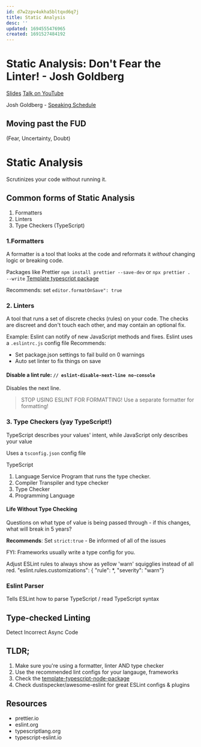 ```yaml
---
id: d7w2zpv4ukha5bltqxd6q7j
title: Static Analysis
desc: ''
updated: 1694555476965
created: 1691527484192
---
```

# Static Analysis: Don't Fear the Linter! - Josh Goldberg
[Slides](https://onedrive.live.com/view.aspx?resid=D699ACCFCBD51CF5!1028281&ithint=file%2cpptx&authkey=!ACxCyVcuS7lZvSs)
[Talk on YouTube](https://www.youtube.com/watch?v=qiDzxvdKt-Y)

Josh Goldberg - [Speaking Schedule](https://www.joshuakgoldberg.com/speaking/#2023)

## Moving past the FUD
(Fear, Uncertainty, Doubt)

# Static Analysis
Scrutinizes your code without running it.

## Common forms of Static Analysis
1. Formatters
2. Linters
3. Type Checkers (TypeScript)

### 1.Formatters
A formatter is a tool that looks at the code and reformats it *without* changing logic or breaking code.

Packages like Prettier `npm install prettier --save-dev` or `npx prettier . --write`
[Template typescript package]()

Recommends: set `editor.formatOnSave": true`

### 2. Linters
A tool that runs a set of discrete checks (rules) on your code. The checks are discreet and don't touch each other, and may contain an optional fix.

Example: Eslint can notify of new JavaScript methods and fixes.
Eslint uses a `.eslintrc.js` config file 
Recommends: 
* Set package.json settings to fail build on 0 warnings
* Auto set linter to fix things on save

#### Disable a lint rule: `// eslint-disable-next-line no-console`
Disables the next line.

> STOP USING ESLINT FOR FORMATTING!
Use a separate formatter for formatting!

### 3. Type Checkers (yay TypeScript!)
TypeScript describes your values' intent, while JavaScript only describes your value

Uses a `tsconfig.json` config file

TypeScript
1. Language Service
Program that runs the type checker.
2. Compiler
    Transpiler and type checker
3. Type Checker
4. Programming Language

#### Life Without Type Checking
Questions on what type of value is being passed through - if this changes, what will break in 5 years?

**Recommends**:
Set `strict:true` - Be informed of all of the issues

FYI: Frameworks usually write a type config for you.

Adjust ESLint rules to always show as yellow 'warn' squigglies instead of all red.
"eslint.rules.customizations": { "rule": *, "severity": "warn"}

### Eslint Parser
Tells ESLint how to parse TypeScript / read TypeScript syntax

## Type-checked Linting
Detect Incorrect Async Code

## TLDR; 
1. Make sure you're using a formatter, linter AND type checker
2. Use the recommended lint configs for your langauge, frameworks
3. Check the [template-typescript-node-package](https://github.com/JoshuaKGoldberg/template-typescript-node-package)
4. Check dustispecker/awesome-eslint for great ESLint configs & plugins

## Resources
* prettier.io
* eslint.org
* typescriptlang.org
* typescript-eslint.io